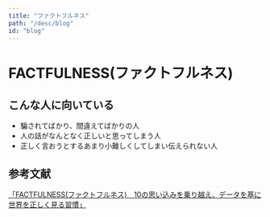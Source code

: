 ```yaml
---
title: "ファクトフルネス"
path: "/desc/blog"
id: "blog"
---
```


# FACTFULNESS(ファクトフルネス)　



## こんな人に向いている
- 騙されてばかり、間違えてばかりの人
- 人の話がなんとなく正しいと思ってしまう人
- 正しく言おうとするあまり小難しくしてしまい伝えられない人

## 参考文献

[「FACTFULNESS(ファクトフルネス)　10の思い込みを乗り越え、データを基に世界を正しく見る習慣」](https://amzn.to/2HEzhGf)
